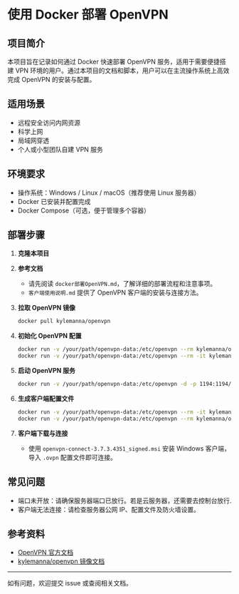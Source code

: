 # 使用 Docker 部署 OpenVPN

## 项目简介

本项目旨在记录如何通过 Docker 快速部署 OpenVPN 服务，适用于需要便捷搭建 VPN 环境的用户。通过本项目的文档和脚本，用户可以在主流操作系统上高效完成 OpenVPN 的安装与配置。

## 适用场景

- 远程安全访问内网资源
- 科学上网
- 局域网穿透
- 个人或小型团队自建 VPN 服务

## 环境要求

- 操作系统：Windows / Linux / macOS（推荐使用 Linux 服务器）
- Docker 已安装并配置完成
- Docker Compose（可选，便于管理多个容器）

## 部署步骤

1. **克隆本项目**
   
2. **参考文档**
   
   - 请先阅读 `docker部署OpenVPN.md`，了解详细的部署流程和注意事项。
   - `客户端使用说明.md` 提供了 OpenVPN 客户端的安装与连接方法。
   
3. **拉取 OpenVPN 镜像**
   
   ```bash
   docker pull kylemanna/openvpn
   ```
   
4. **初始化 OpenVPN 配置**
   
   ```bash
   docker run -v /your/path/openvpn-data:/etc/openvpn --rm kylemanna/openvpn ovpn_genconfig -u udp://你的服务器IP
   docker run -v /your/path/openvpn-data:/etc/openvpn --rm -it kylemanna/openvpn ovpn_initpki
   ```
   
5. **启动 OpenVPN 服务**
   
   ```bash
   docker run -v /your/path/openvpn-data:/etc/openvpn -d -p 1194:1194/udp --cap-add=NET_ADMIN kylemanna/openvpn
   ```
   
6. **生成客户端配置文件**
   
   ```bash
   docker run -v /your/path/openvpn-data:/etc/openvpn --rm -it kylemanna/openvpn easyrsa build-client-full <客户端名称> nopass
   docker run -v /your/path/openvpn-data:/etc/openvpn --rm kylemanna/openvpn ovpn_getclient <客户端名称> > <客户端名称>.ovpn
   ```
   
7. **客户端下载与连接**
   
   - 使用 `openvpn-connect-3.7.3.4351_signed.msi` 安装 Windows 客户端，导入 `.ovpn` 配置文件即可连接。

## 常见问题

- 端口未开放：请确保服务器端口已放行。若是云服务器，还需要去控制台放行.
- 客户端无法连接：请检查服务器公网 IP、配置文件及防火墙设置。

## 参考资料

- [OpenVPN 官方文档](https://openvpn.net/)
- [kylemanna/openvpn 镜像文档](https://hub.docker.com/r/kylemanna/openvpn)

---

如有问题，欢迎提交 issue 或查阅相关文档。
